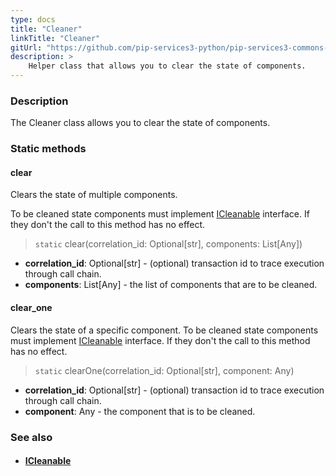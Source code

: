```yaml
---
type: docs
title: "Cleaner"
linkTitle: "Cleaner"
gitUrl: "https://github.com/pip-services3-python/pip-services3-commons-python"
description: >
    Helper class that allows you to clear the state of components.
---
```


### Description

The Cleaner class allows you to clear the state of components.

### Static methods

#### clear
Clears the state of multiple components.

To be cleaned state components must implement [ICleanable](../icleanable) interface.
If they don't the call to this method has no effect.

> `static` clear(correlation_id: Optional[str], components: List[Any])

- **correlation_id**: Optional[str] - (optional) transaction id to trace execution through call chain.
- **components**: List[Any] - the list of components that are to be cleaned.

#### clear_one
Clears the state of a specific component.
To be cleaned state components must implement [ICleanable](../icleanable) interface.
If they don't the call to this method has no effect.

> `static` clearOne(correlation_id: Optional[str], component: Any)

- **correlation_id**: Optional[str] - (optional) transaction id to trace execution through call chain.
- **component**: Any - the component that is to be cleaned.

### See also
- #### [ICleanable](../icleanable)
